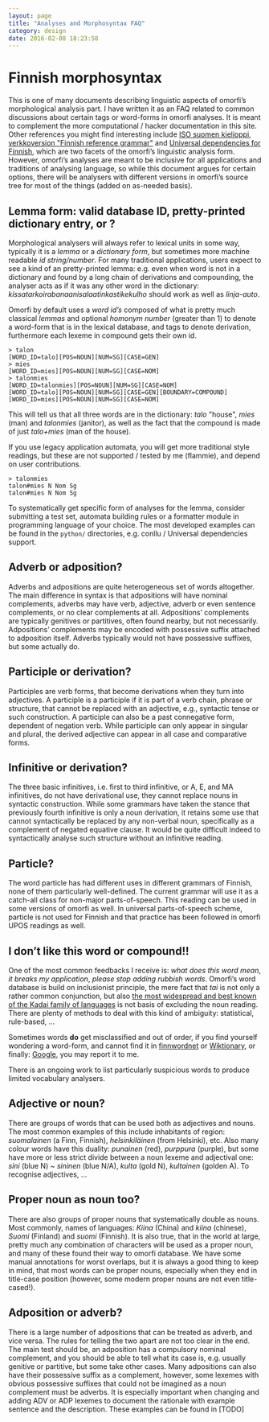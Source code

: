 ```yaml
---
layout: page
title: "Analyses and Morphosyntax FAQ"
category: design
date: 2016-02-08 18:23:58
---
```



# Finnish morphosyntax

This is one of many documents describing linguistic aspects of omorfi’s
morphological analysis part. I have written it as an FAQ related to common
discussions about certain tags or word-forms in omorfi analyses. It is meant to
complement the more computational / hacker documentation in this site. Other
references you might find interesting include [ISO suomen kielioppi,
verkkoversion "Finnish reference grammar"](http://kaino.kotus.fi/visk) and
[Universal dependencies for
Finnish](https://universaldependencies.github.io/docs/#language-fi), which are
two facets of the omorfi’s linguistic analysis form. However, omorfi’s analyses
are meant to be inclusive for all applications and traditions of analysing
language, so while this document argues for certain options, there will be
analysers with different versions in omorfi’s source tree for most of the
things (added on as-needed basis).

## Lemma form: valid database ID, pretty-printed dictionary entry, or ?

Morphological analysers will always refer to lexical units in some way,
typically it is a *lemma* or a *dictionary form*, but sometimes more machine
readable *id string/number*. For many traditional applications, users expect to
see a kind of an pretty-printed lemma: e.g. even when word is not in a
dictionary and found by a long chain of derivations and compounding, the
analyser acts as if it was any other word in the dictionary:
*kissatarkoirabanaanisalaatinkastikekulho* should work as well as *linja-auto*.

Omorfi by default uses a *word id’s* composed of what is pretty much classical
*lemmas* and optional *homonym number* (greater than 1) to denote a word-form
that is in the lexical database, and tags to denote derivation, furthermore
each lexeme in compound gets their own id.
```
> talon
[WORD_ID=talo][POS=NOUN][NUM=SG][CASE=GEN]
> mies
[WORD_ID=mies][POS=NOUN][NUM=SG][CASE=NOM]
> talonmies
[WORD_ID=talonmies][POS=NOUN][NUM=SG][CASE=NOM]
[WORD_ID=talo][POS=NOUN][NUM=SG][CASE=GEN][BOUNDARY=COMPOUND][WORD_ID=mies][POS=NOUN][NUM=SG][CASE=NOM]
```

This will tell us that all three words are in the dictionary: *talo* "house",
*mies* (man) and *talonmies* (janitor), as well as the fact that the compound
is made of just *talo+mies* (man of the house).

If you use legacy application automata, you will get more traditional style
readings, but these are not supported / tested by me (flammie), and depend on
user contributions.

```
> talonmies
talon#mies N Nom Sg
talon#mies N Nom Sg
```

To systematically get specific form of analyses for the lemma, consider
submitting a test set, automata building rules or a formatter module in
programming language of your choice. The most developed examples can be found
in the `python/` directories, e.g. conllu / Universal dependencies support.

## Adverb or adposition?

Adverbs and adpositions are quite heterogeneous set of words altogether. The
main difference in syntax is that adpositions will have nominal complements,
adverbs may have verb, adjective, adverb or even sentence complements, or no
clear complements at all. Adpositions’ complements are typically genitives or
partitives, often found nearby, but not necessarily. Adpositions’ complements
may be encoded with possessive suffix attached to adposition itself. Adverbs
typically would not have possessive suffixes, but some actually do.

## Participle or derivation?

Participles are verb forms, that become derivations when they turn into
adjectives. A participle is a participle if it is part of a verb chain, phrase
or structure, that cannot be replaced with an adjective, e.g., syntactic tense
or such construction. A participle can also be a past connegative form,
dependent of negation verb. While participle can only appear in singular and
plural, the derived adjective can appear in all case and comparative forms.

## Infinitive or derivation?

The three basic infinitives, i.e. first to third infinitive, or A, E, and MA
infinitives, do not have derivational use, they cannot replace nouns in
syntactic construction. While some grammars have taken the stance that
previously fourth infinitive is only a noun derivation, it retains some use
that cannot syntactically be replaced by any non-verbal noun, specifically as a
complement of negated equative clause. It would be quite difficult indeed to
syntactically analyse such structure without an infinitive reading.

## Particle?

The word particle has had different uses in different grammars of Finnish, none
of them particularly well-defined. The current grammar will use it as a
catch-all class for non-major parts-of-speech. This reading can be used in some
versions of omorfi as well. In universal parts-of-speech scheme, particle is
not used for Finnish and that practice has been followed in omorfi UPOS
readings as well.

## I don’t like this word or compound!!

One of the most common feedbacks I receive is: *what does this word mean*, *it
breaks my application*, *please stop adding rubbish words*. Omorfi’s word
database is build on inclusionist principle, the mere fact that *tai* is not
only a rather common conjunction, but also [the most widespread and best known
of the Kadai family of
languages](http://www.ling.helsinki.fi/cgi-bin/fiwn/search?wn=fi&w=tai&t=over&ver=&sm=Search)
is not basis of excluding the noun reading. There are plenty of methods to deal
with this kind of ambiguity: statistical, rule-based, ...

Sometimes words **do** get misclassified and out of order, if you find yourself
wondering a word-form, and cannot find it in
[finnwordnet](http://www.ling.helsinki.fi/cgi-bin/fiwn/search) or
[Wiktionary](https://fi.wiktionary.org/), or finally:
[Google](https://google.fi), you may report it to me.

There is an ongoing work to list particularly suspicious words to produce
limited vocabulary analysers.

## Adjective or noun?

There are groups of words that can be used both as adjectives and nouns. The most common
examples of this include inhabitants of region: *suomalainen* (a Finn, Finnish), 
*helsinkiläinen* (from Helsinki), etc. Also many colour words have this duality:
*punainen* (red), *purppura* (purple), but some have more or less strict divide between
a noun lexeme and adjectival one: *sini* (blue N) ~ *sininen* (blue N/A), *kulta* (gold N),
*kultainen* (golden A). To recognise adjectives, ...

## Proper noun as noun too?

There are also groups of proper nouns that systematically double as nouns. Most commonly,
names of languages: *Kiina* (China) and *kiina* (chinese), *Suomi* (Finland) and *suomi*
(Finnish). It is also true, that in the world at large, pretty much any combination of
characters will be used as a proper noun, and many of these found their way to omorfi
database. We have some manual annotations for worst overlaps, but it is always a good
thing to keep in mind, that most words can be proper nouns, especially when they end
in title-case position (however, some modern proper nouns are not even title-cased!).

## Adposition or adverb?

There is a large number of adpositions that can be treated as adverb, and vice versa. The
rules for telling the two apart are not too clear in the end. The main test should be, an
adposition has a compulsory nominal complement, and you should be able to tell what its case
is, e.g. usually genitive or partitive, but some take other cases. Many adpositions can also
have their possessive suffix as a complement, however, some lexemes with obvious possessive
suffixes that could not be imagined as a noun complement must be adverbs. It is especially
important when changing and adding ADV or ADP lexemes to document the rationale with example
sentence and the description. These examples can be found in [TODO]
